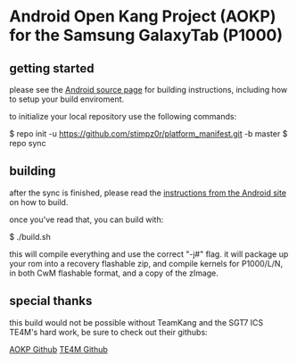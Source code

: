 Android Open Kang Project (AOKP) for the Samsung GalaxyTab (P1000)
==================================================================


getting started
---------------

please see the [Android source page](http://source.android.com/source/index.html) for building
instructions, including how to setup your build enviroment.

to initialize your local repository use the following commands:

$ repo init -u https://github.com/stimpz0r/platform_manifest.git -b master
$ repo sync



building
--------

after the sync is finished, please read the 
[instructions from the Android site](http://s.android.com/source/building.html) on how to build.

once you've read that, you can build with:

$ ./build.sh

this will compile everything and use the correct "-j#" flag. it will package
up your rom into a recovery flashable zip, and compile kernels for 
P1000/L/N, in both CwM flashable format, and a copy of the zImage.


special thanks
--------------

this build would not be possible without TeamKang and the SGT7 ICS TE4M's
hard work, be sure to check out their githubs:

[AOKP Github](http://github.com/AOKP)
[TE4M Github](http://github.com/sgt7)